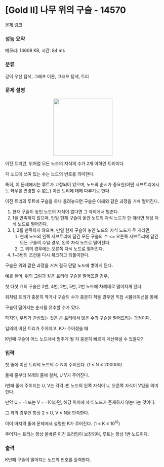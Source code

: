 # [Gold II] 나무 위의 구슬 - 14570 

[문제 링크](https://www.acmicpc.net/problem/14570) 

### 성능 요약

메모리: 14608 KB, 시간: 84 ms

### 분류

깊이 우선 탐색, 그래프 이론, 그래프 탐색, 트리

### 문제 설명

<p style="text-align:center"><img alt="" src="https://onlinejudgeimages.s3-ap-northeast-1.amazonaws.com/problem/14570/1.png" style="height:185px; width:193px"></p>

<p>이진 트리란, 위처럼 모든 노드의 자식의 수가 2개 이하인 트리이다.</p>

<p>각 노드에 쓰여 있는 수는 노드의 번호를 의미한다.</p>

<p>특히, 이 문제에서는 루트가 고정되어 있으며, 노드의 순서가 중요한(어떤 서브트리에서도 좌우를 변경할 수 없는) 이진 트리에 대해 다루기로 한다.</p>

<p>이진 트리의 루트에 구슬을 하나 올려놓으면 구슬은 아래와 같은 과정을 거쳐 떨어진다.</p>

<ol>
	<li>현재 구슬이 놓인 노드의 자식이 없다면 그 자리에서 멈춘다.</li>
	<li>1을 만족하지 않으며, 만일 현재 구슬이 놓인 노드의 자식 노드가 한 개라면 해당 자식 노드로 떨어진다.</li>
	<li>1, 2를 만족하지 않으며, 만일 현재 구슬이 놓인 노드의 자식 노드가 두 개라면,
	<ol>
		<li>현재 노드의 왼쪽 서브트리에 담긴 모든 구슬의 수 <= 오른쪽 서브트리에 담긴 모든 구슬의 수일 경우, 왼쪽 자식 노드로 떨어진다.</li>
		<li>그 외의 경우에는 오른쪽 자식 노드로 떨어진다.</li>
	</ol>
	</li>
	<li>1~3번의 조건을 다시 체크하고 되풀이한다.</li>
</ol>

<p>구슬은 위와 같은 과정을 거쳐 결국 단말 노드에 쌓이게 된다.</p>

<p>예를 들어, 위의 그림과 같은 트리에 구슬을 떨어뜨릴 경우,</p>

<p>첫 다섯 개의 구슬은 2번, 4번, 2번, 5번, 2번 노드에 차례대로 떨어지게 된다.</p>

<p>위처럼 트리가 충분히 작거나 구슬의 수가 충분히 적을 경우엔 직접 시뮬레이션을 통해</p>

<p>구슬이 떨어지는 순서를 유추할 수가 있다.</p>

<p>하지만, 우리가 관심있는 것은 큰 트리에서 많은 수의 구슬을 떨어뜨리는 과정이다.</p>

<p>임의의 이진 트리가 주어지고, K가 주어졌을 때</p>

<p>K번째 구슬이 어느 노드에서 멈추게 될 지 충분히 빠르게 계산해낼 수 있을까?</p>

### 입력 

 <p>첫 줄에 이진 트리의 노드의 수 N이 주어진다. (1 ≤ N ≤ 200000)</p>

<p>둘째 줄부터 N개의 줄에 걸쳐, U V가 주어진다.</p>

<p>i번째 줄에 주어지는 U, V는 각각 i번 노드의 왼쪽 자식이 U, 오른쪽 자식이 V임을 의미한다.</p>

<p>만약 U = -1 또는 V = -1이라면, 해당 위치에 자식 노드가 존재하지 않는다는 것이다.</p>

<p>그 외의 경우엔 항상 2 ≤ U, V ≤ N을 만족한다.</p>

<p>이어 마지막 줄에 문제에서 설명한 K가 주어진다. (1 ≤ K ≤ 10<sup>18</sup>)</p>

<p>주어지는 트리는 항상 올바른 이진 트리임이 보장되며, 루트는 항상 1번 노드이다.</p>

### 출력 

 <p>K번째 구슬이 떨어지는 노드의 번호를 출력한다.</p>

